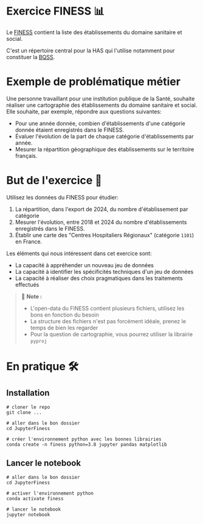 # Exercice FINESS 📊

Le [FINESS](https://www.data.gouv.fr/fr/datasets/finess-extraction-du-fichier-des-etablissements/) contient la liste des établissements du domaine sanitaire et social.

C'est un répertoire central pour la HAS qui l'utilise notamment pour constituer la [BQSS](https://has-sante.pages.has-sante.fr/public/bqss/).

# Exemple de problématique métier

Une personne travaillant pour une institution publique de la Santé, souhaite réaliser une cartographie des établissements du domaine sanitaire et social.
Elle souhaite, par exemple, répondre aux questions suivantes:

- Pour une année donnée, combien d'établissements d'une catégorie donnée étaient enregistrés dans le FINESS.
- Évaluer l'évolution de la part de chaque catégorie d'établissements par année.
- Mesurer la répartition géographique des établissements sur le territoire français.

# But de l'exercice 🚀

Utilisez les données du FINESS pour étudier:

1. La répartition, dans l'export de 2024, du nombre d'établissement par catégorie
2. Mesurer l'évolution, entre 2018 et 2024 du nombre d'établissements enregistrés dans le FINESS.
3. Établir une carte des "Centres Hospitaliers Régionaux" (catégorie `1101`) en France.

Les éléments qui nous intéressent dans cet exercice sont:

- La capacité à appréhender un nouveau jeu de données
- La capacité à identifier les spécificités techniques d'un jeu de données
- La capacité à réaliser des choix pragmatiques dans les traitements effectués

> 📝 **Note :**
>
> - L'open-data du FINESS contient plusieurs fichiers, utilisez les bons en fonction du besoin
> - La structure des fichiers n'est pas forcément idéale, prenez le temps de bien les regarder
> - Pour la question de cartographie, vous pourrez utiliser la librairie `pyproj`

# En pratique 🛠

## Installation
```
# cloner le repo
git clone ...

# aller dans le bon dossier
cd JupyterFiness

# créer l'environnement python avec les bonnes librairies
conda create -n finess python=3.8 jupyter pandas matplotlib
```

## Lancer le notebook
```
# aller dans le bon dossier
cd JupyterFiness

# activer l'environnement python
conda activate finess

# lancer le notebook
jupyter notebook
```
